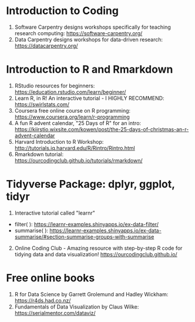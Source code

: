 # Introduction to Coding
1) Software Carpentry designs workshops specifically for teaching research computing: https://software-carpentry.org/
2) Data Carpentry designs workshops for data-driven research: https://datacarpentry.org/

# Introduction to R and Rmarkdown
1) RStudio resources for beginners: https://education.rstudio.com/learn/beginner/
2) Learn R, in R! An interactive tutorial - I HIGHLY RECOMMEND: https://swirlstats.com/
3) Coursera free online course on R programming: https://www.coursera.org/learn/r-programming
4) A fun R advent calendar, "25 Days of R" for an intro: https://kiirstio.wixsite.com/kowen/post/the-25-days-of-christmas-an-r-advent-calendar
5) Harvard Introduction to R Workshop: http://tutorials.iq.harvard.edu/R/Rintro/Rintro.html
6) Rmarkdown tutorial: https://ourcodingclub.github.io/tutorials/rmarkdown/

# Tidyverse Package: dplyr, ggplot, tidyr
1) Interactive tutorial called "learnr" 
- filter( ): https://learnr-examples.shinyapps.io/ex-data-filter/
- summarise( ): https://learnr-examples.shinyapps.io/ex-data-summarise/#section-summarise-groups-with-summarise
2) Online Coding Club - Amazing resource with step-by-step R code for tidying data and data visualization! https://ourcodingclub.github.io/

# Free online books
1) R for Data Science by Garrett Grolemund and Hadley Wickham: https://r4ds.had.co.nz/
2) Fundamentals of Data Visualization by Claus Wilke: https://serialmentor.com/dataviz/

